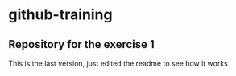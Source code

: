 # github-training
## Repository for the exercise 1
This is the last version, just edited the readme to see how it works
